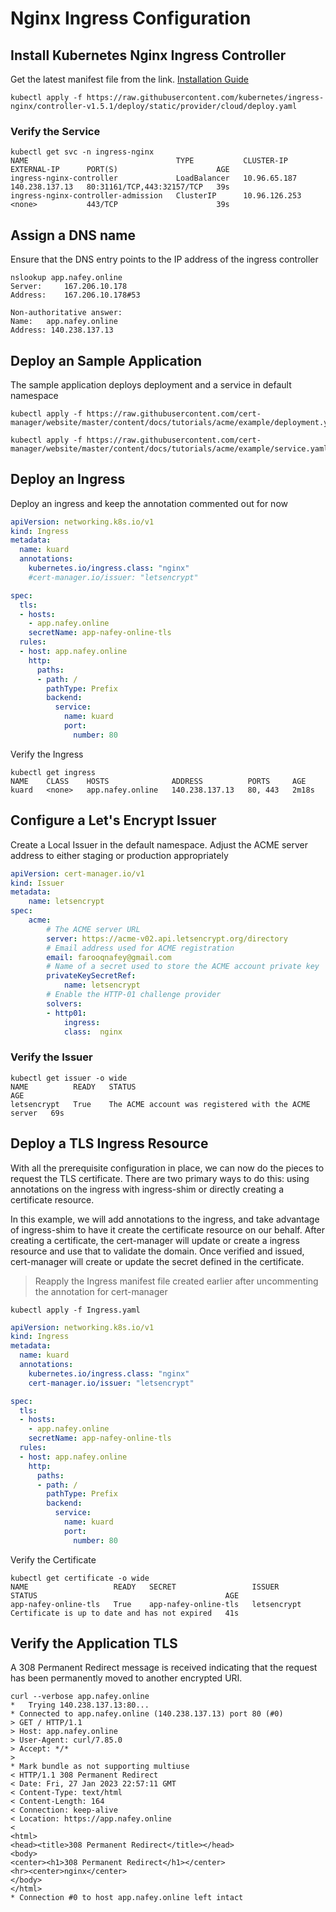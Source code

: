# Nginx Ingress Configuration

## Install Kubernetes Nginx Ingress Controller

Get the latest manifest file from the link.
[Installation Guide](https://kubernetes.github.io/ingress-nginx/deploy/#oracle-cloud-infrastructure)

```shell
kubectl apply -f https://raw.githubusercontent.com/kubernetes/ingress-nginx/controller-v1.5.1/deploy/static/provider/cloud/deploy.yaml
```


### Verify the Service

```shell
kubectl get svc -n ingress-nginx
NAME                                 TYPE           CLUSTER-IP      EXTERNAL-IP      PORT(S)                      AGE
ingress-nginx-controller             LoadBalancer   10.96.65.187    140.238.137.13   80:31161/TCP,443:32157/TCP   39s
ingress-nginx-controller-admission   ClusterIP      10.96.126.253   <none>           443/TCP                      39s
```
## Assign a DNS name

Ensure that the DNS entry points to the IP address of the ingress controller

```shell
nslookup app.nafey.online
Server:		167.206.10.178
Address:	167.206.10.178#53

Non-authoritative answer:
Name:	app.nafey.online
Address: 140.238.137.13
```

## Deploy an Sample Application

The sample application deploys deployment and a service in default namespace

```shell
kubectl apply -f https://raw.githubusercontent.com/cert-manager/website/master/content/docs/tutorials/acme/example/deployment.yaml

kubectl apply -f https://raw.githubusercontent.com/cert-manager/website/master/content/docs/tutorials/acme/example/service.yaml
```

## Deploy an Ingress

Deploy an ingress and keep the annotation commented out for now 

```yaml
apiVersion: networking.k8s.io/v1
kind: Ingress
metadata:
  name: kuard
  annotations:
    kubernetes.io/ingress.class: "nginx"    
    #cert-manager.io/issuer: "letsencrypt"

spec:
  tls:
  - hosts:
    - app.nafey.online
    secretName: app-nafey-online-tls
  rules:
  - host: app.nafey.online
    http:
      paths:
      - path: /
        pathType: Prefix
        backend:
          service:
            name: kuard
            port:
              number: 80
```

Verify the Ingress 

```shell
kubectl get ingress
NAME    CLASS    HOSTS              ADDRESS          PORTS     AGE
kuard   <none>   app.nafey.online   140.238.137.13   80, 443   2m18s
```

## Configure a Let's Encrypt Issuer

Create a Local Issuer in the default namespace. Adjust the ACME server address to either staging or production appropriately


```yaml
apiVersion: cert-manager.io/v1
kind: Issuer
metadata:
    name: letsencrypt
spec:
    acme:
        # The ACME server URL
        server: https://acme-v02.api.letsencrypt.org/directory
        # Email address used for ACME registration
        email: farooqnafey@gmail.com
        # Name of a secret used to store the ACME account private key
        privateKeySecretRef:
            name: letsencrypt
        # Enable the HTTP-01 challenge provider
        solvers:
        - http01:
            ingress:
            class:  nginx
```

### Verify the Issuer

```shell
kubectl get issuer -o wide
NAME          READY   STATUS                                                 AGE
letsencrypt   True    The ACME account was registered with the ACME server   69s
```

## Deploy a TLS Ingress Resource

With all the prerequisite configuration in place, we can now do the pieces to request the TLS certificate. There are two primary ways to do this: using annotations on the ingress with ingress-shim or directly creating a certificate resource.

In this example, we will add annotations to the ingress, and take advantage of ingress-shim to have it create the certificate resource on our behalf. After creating a certificate, the cert-manager will update or create a ingress resource and use that to validate the domain. Once verified and issued, cert-manager will create or update the secret defined in the certificate.

> Reapply the Ingress manifest file created earlier after uncommenting the annotation for cert-manager

```shell
kubectl apply -f Ingress.yaml
```

```yaml
apiVersion: networking.k8s.io/v1
kind: Ingress
metadata:
  name: kuard
  annotations:
    kubernetes.io/ingress.class: "nginx"    
    cert-manager.io/issuer: "letsencrypt"

spec:
  tls:
  - hosts:
    - app.nafey.online
    secretName: app-nafey-online-tls
  rules:
  - host: app.nafey.online
    http:
      paths:
      - path: /
        pathType: Prefix
        backend:
          service:
            name: kuard
            port:
              number: 80
```

Verify the Certificate

```shell
kubectl get certificate -o wide
NAME                   READY   SECRET                 ISSUER        STATUS                                          AGE
app-nafey-online-tls   True    app-nafey-online-tls   letsencrypt   Certificate is up to date and has not expired   41s
```


## Verify the Application TLS

A 308 Permanent Redirect message is received indicating that the request  has been permanently moved to another encrypted URI.

```shell
curl --verbose app.nafey.online
*   Trying 140.238.137.13:80...
* Connected to app.nafey.online (140.238.137.13) port 80 (#0)
> GET / HTTP/1.1
> Host: app.nafey.online
> User-Agent: curl/7.85.0
> Accept: */*
>
* Mark bundle as not supporting multiuse
< HTTP/1.1 308 Permanent Redirect
< Date: Fri, 27 Jan 2023 22:57:11 GMT
< Content-Type: text/html
< Content-Length: 164
< Connection: keep-alive
< Location: https://app.nafey.online
<
<html>
<head><title>308 Permanent Redirect</title></head>
<body>
<center><h1>308 Permanent Redirect</h1></center>
<hr><center>nginx</center>
</body>
</html>
* Connection #0 to host app.nafey.online left intact
```